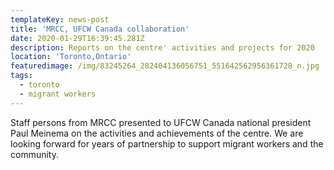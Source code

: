 ```yaml
---
templateKey: news-post
title: 'MRCC, UFCW Canada collaboration'
date: 2020-01-29T16:39:45.281Z
description: Reports on the centre' activities and projects for 2020
location: 'Toronto,Ontario'
featuredimage: /img/83245264_282404136056751_551642562956361728_n.jpg
tags:
  - toronto
  - migrant workers
---
```

Staff persons from MRCC presented to UFCW Canada national president Paul Meinema on the activities and achievements of the centre. We are looking forward for years of partnership to support migrant workers and the community.
